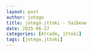 ```yaml
---
layout: post
author: jotego
title: jotego.jttoki - 5a1beae
date: 2025-06-27
categories: [Arcade, jttoki]
tags: [jotego.jttoki]
---
```


